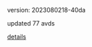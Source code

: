 version: 2023080218-40da

updated 77 avds

[details](https://github.com/0x74f917491bfa7ebfa379/ali_avd_db/blob/master/change_log/2023/08/02/18/40da.txt)